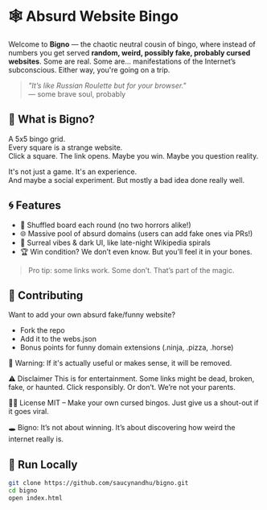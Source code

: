 # 🕸️ Absurd Website Bingo

Welcome to **Bigno** — the chaotic neutral cousin of bingo, where instead of numbers you get served **random, weird, possibly fake, probably cursed websites**. Some are real. Some are... manifestations of the Internet’s subconscious. Either way, you're going on a trip.

> *"It’s like Russian Roulette but for your browser."*  
> — some brave soul, probably

## 🎯 What is Bigno?

A 5x5 bingo grid.  
Every square is a strange website.  
Click a square. The link opens. Maybe you win. Maybe you question reality.

It's not just a game. It's an experience.  
And maybe a social experiment. But mostly a bad idea done really well.

## 🌀 Features

- 🔁 Shuffled board each round (no two horrors alike!)
- 🌐 Massive pool of absurd domains (users can add fake ones via PRs!)
- 🧠 Surreal vibes & dark UI, like late-night Wikipedia spirals
- 🏆 Win condition? We don’t even know. But you’ll feel it in your bones.

> Pro tip: some links work. Some don’t. That’s part of the magic.

## 🤡 Contributing
Want to add your own absurd fake/funny website?

- Fork the repo
- Add it to the webs.json
- Bonus points for funny domain extensions (.ninja, .pizza, .horse)

📣 Warning: If it's actually useful or makes sense, it will be removed.

⚠️ Disclaimer
This is for entertainment. Some links might be dead, broken, fake, or haunted.
Click responsibly. Or don’t. We’re not your parents.

🧙‍♂️ License
MIT – Make your own cursed bingos. Just give us a shout-out if it goes viral.

🕳️ Bigno: It’s not about winning. It’s about discovering how weird the internet really is.


## 🚀 Run Locally

```bash
git clone https://github.com/saucynandhu/bigno.git
cd bigno
open index.html

